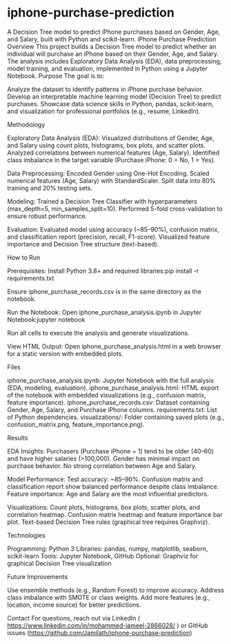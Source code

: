 # iphone-purchase-prediction
A Decision Tree model to predict iPhone purchases based on Gender, Age, and Salary, built with Python and scikit-learn.
iPhone Purchase Prediction
Overview
This project builds a Decision Tree model to predict whether an individual will purchase an iPhone based on their Gender, Age, and Salary. The analysis includes Exploratory Data Analysis (EDA), data preprocessing, model training, and evaluation, implemented in Python using a Jupyter Notebook.
Purpose
The goal is to:

Analyze the dataset to identify patterns in iPhone purchase behavior.
Develop an interpretable machine learning model (Decision Tree) to predict purchases.
Showcase data science skills in Python, pandas, scikit-learn, and visualization for professional portfolios (e.g., resume, LinkedIn).

Methodology

Exploratory Data Analysis (EDA):
Visualized distributions of Gender, Age, and Salary using count plots, histograms, box plots, and scatter plots.
Analyzed correlations between numerical features (Age, Salary).
Identified class imbalance in the target variable (Purchase iPhone: 0 = No, 1 = Yes).


Data Preprocessing:
Encoded Gender using One-Hot Encoding.
Scaled numerical features (Age, Salary) with StandardScaler.
Split data into 80% training and 20% testing sets.


Modeling:
Trained a Decision Tree Classifier with hyperparameters (max_depth=5, min_samples_split=10).
Performed 5-fold cross-validation to ensure robust performance.


Evaluation:
Evaluated model using accuracy (~85–90%), confusion matrix, and classification report (precision, recall, F1-score).
Visualized feature importance and Decision Tree structure (text-based).



How to Run

Prerequisites:
Install Python 3.8+ and required libraries:pip install -r requirements.txt


Ensure iphone_purchase_records.csv is in the same directory as the notebook.


Run the Notebook:
Open iphone_purchase_analysis.ipynb in Jupyter Notebook:jupyter notebook


Run all cells to execute the analysis and generate visualizations.


View HTML Output:
Open iphone_purchase_analysis.html in a web browser for a static version with embedded plots.



Files

iphone_purchase_analysis.ipynb: Jupyter Notebook with the full analysis (EDA, modeling, evaluation).
iphone_purchase_analysis.html: HTML export of the notebook with embedded visualizations (e.g., confusion matrix, feature importance).
iphone_purchase_records.csv: Dataset containing Gender, Age, Salary, and Purchase iPhone columns.
requirements.txt: List of Python dependencies.
visualizations/: Folder containing saved plots (e.g., confusion_matrix.png, feature_importance.png).

Results

EDA Insights:
Purchasers (Purchase iPhone = 1) tend to be older (40–60) and have higher salaries (>100,000).
Gender has minimal impact on purchase behavior.
No strong correlation between Age and Salary.


Model Performance:
Test accuracy: ~85–90%.
Confusion matrix and classification report show balanced performance despite class imbalance.
Feature importance: Age and Salary are the most influential predictors.


Visualizations:
Count plots, histograms, box plots, scatter plots, and correlation heatmap.
Confusion matrix heatmap and feature importance bar plot.
Text-based Decision Tree rules (graphical tree requires Graphviz).



Technologies

Programming: Python 3
Libraries: pandas, numpy, matplotlib, seaborn, scikit-learn
Tools: Jupyter Notebook, GitHub
Optional: Graphviz for graphical Decision Tree visualization

Future Improvements

Use ensemble methods (e.g., Random Forest) to improve accuracy.
Address class imbalance with SMOTE or class weights.
Add more features (e.g., location, income source) for better predictions.

Contact
For questions, reach out via LinkedIn ( https://www.linkedin.com/in/mohammed-jameel-2866028/ ) or GitHub issues  (https://github.com/Jamilath/iphone-purchase-prediction)
